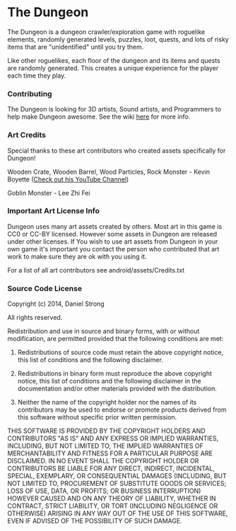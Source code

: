 # The Dungeon


The Dungeon is a dungeon crawler/exploration game with roguelike elements, randomly generated levels, puzzles, loot, quests, and lots of risky items that are "unidentified" until you try them.

Like other roguelikes, each floor of the dungeon and its items and quests are randomly generated.  This creates a unique experience for the player each time they play.

### Contributing

The Dungeon is looking for 3D artists, Sound artists, and Programmers to help make Dungeon awesome. See the wiki [here](https://github.com/ASneakyFox/Dungeon/wiki/1.-Contributing) for more info.

### Art Credits

Special thanks to these art contributors who created assets specifically for Dungeon!

Wooden Crate, Wooden Barrel, Wood Particles, Rock Monster - Kevin Boyette ([Check out his YouTube Channel](https://www.youtube.com/channel/UC5EmESk342x3tt2lHvnGOEQ))

Goblin Monster - Lee Zhi Fei



### Important Art License Info

Dungeon uses many art assets created by others. Most art in this game is CC0 or CC-BY licensed. However some
assets in Dungeon are released under other licenses. If You wish to use art assets from Dungeon in your own game
it's important you contact the person who contributed that art work to make sure they are ok with you using it.

For a list of all art contributors see android/assets/Credits.txt

### Source Code License

Copyright (c) 2014, Daniel Strong

All rights reserved.

Redistribution and use in source and binary forms, with or without modification, are permitted provided that the following conditions are met:

1. Redistributions of source code must retain the above copyright notice, this list of conditions and the following disclaimer.

2. Redistributions in binary form must reproduce the above copyright notice, this list of conditions and the following disclaimer in the documentation and/or other materials provided with the distribution.

3. Neither the name of the copyright holder nor the names of its contributors may be used to endorse or promote products derived from this software without specific prior written permission.

THIS SOFTWARE IS PROVIDED BY THE COPYRIGHT HOLDERS AND CONTRIBUTORS "AS IS" AND ANY EXPRESS OR IMPLIED WARRANTIES, INCLUDING, BUT NOT LIMITED TO, THE IMPLIED WARRANTIES OF MERCHANTABILITY AND FITNESS FOR A PARTICULAR PURPOSE ARE DISCLAIMED. IN NO EVENT SHALL THE COPYRIGHT HOLDER OR CONTRIBUTORS BE LIABLE FOR ANY DIRECT, INDIRECT, INCIDENTAL, SPECIAL, EXEMPLARY, OR CONSEQUENTIAL DAMAGES (INCLUDING, BUT NOT LIMITED TO, PROCUREMENT OF SUBSTITUTE GOODS OR SERVICES; LOSS OF USE, DATA, OR PROFITS; OR BUSINESS INTERRUPTION) HOWEVER CAUSED AND ON ANY THEORY OF LIABILITY, WHETHER IN CONTRACT, STRICT LIABILITY, OR TORT (INCLUDING NEGLIGENCE OR OTHERWISE) ARISING IN ANY WAY OUT OF THE USE OF THIS SOFTWARE, EVEN IF ADVISED OF THE POSSIBILITY OF SUCH DAMAGE.

